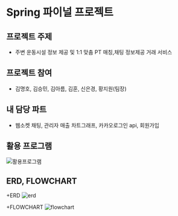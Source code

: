 # Spring 파이널 프로젝트
## 프로젝트 주제
* 주변 운동시설 정보 제공 및 1:1 맞춤 PT 매칭,채팅 정보제공 거래 서비스
## 프로젝트 참여
* 김명호, 김승민, 김아름, 김훈, 신은경, 황지원(팀장)
## 내 담당 파트
* 웹소켓 채팅, 관리자 매출 차트그래프, 카카오로그인 api, 회원가입
## 활용 프로그램
![활용프로그램](https://user-images.githubusercontent.com/84554175/134519405-4d5e0fa0-b395-4991-b9e9-b3a7a3f5cb9f.png)
## ERD, FLOWCHART
+ERD
![erd](https://user-images.githubusercontent.com/84554175/134519460-bc94310c-301a-49a7-a23f-0c84bd5168ea.png)

+FLOWCHART
![flowchart](https://user-images.githubusercontent.com/84554175/134519465-4cc5dbcf-5140-4330-af0b-da4ab957dd46.png)

